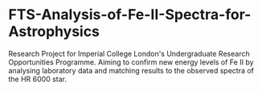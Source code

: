 # FTS-Analysis-of-Fe-II-Spectra-for-Astrophysics
Research Project for Imperial College London's Undergraduate Research Opportunities Programme. Aiming to confirm new energy levels of Fe II by analysing laboratory data and matching results to the observed spectra of the HR 6000 star.
